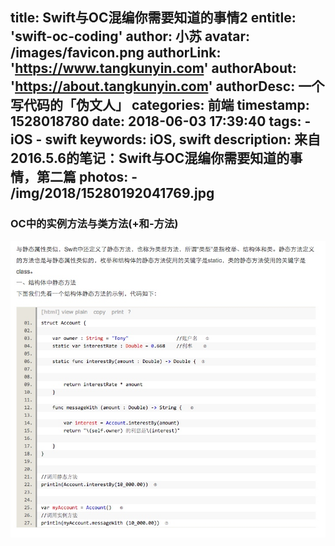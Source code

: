 title: Swift与OC混编你需要知道的事情2
entitle: 'swift-oc-coding'
author: 小苏
avatar: /images/favicon.png
authorLink: 'https://www.tangkunyin.com'
authorAbout: 'https://about.tangkunyin.com'
authorDesc: 一个写代码的「伪文人」
categories: 前端
timestamp: 1528018780
date: 2018-06-03 17:39:40
tags:
    - iOS
    - swift
keywords: iOS, swift
description: 来自2016.5.6的笔记：Swift与OC混编你需要知道的事情，第二篇
photos:
    - /img/2018/15280192041769.jpg
---

### OC中的实例方法与类方法(+和-方法)

![](/img/2018/15280192041769.jpg)



